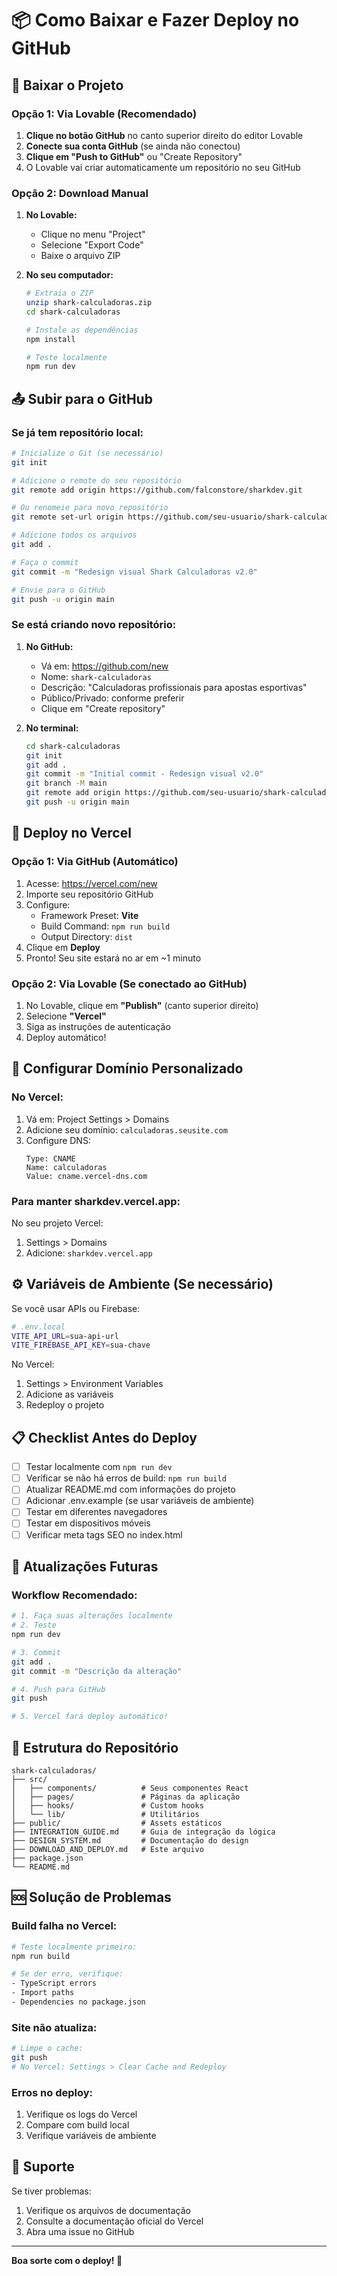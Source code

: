 # 📦 Como Baixar e Fazer Deploy no GitHub

## 🔽 Baixar o Projeto

### Opção 1: Via Lovable (Recomendado)

1. **Clique no botão GitHub** no canto superior direito do editor Lovable
2. **Conecte sua conta GitHub** (se ainda não conectou)
3. **Clique em "Push to GitHub"** ou "Create Repository"
4. O Lovable vai criar automaticamente um repositório no seu GitHub

### Opção 2: Download Manual

1. **No Lovable:**
   - Clique no menu "Project"
   - Selecione "Export Code"
   - Baixe o arquivo ZIP

2. **No seu computador:**
   ```bash
   # Extraia o ZIP
   unzip shark-calculadoras.zip
   cd shark-calculadoras
   
   # Instale as dependências
   npm install
   
   # Teste localmente
   npm run dev
   ```

## 📤 Subir para o GitHub

### Se já tem repositório local:

```bash
# Inicialize o Git (se necessário)
git init

# Adicione o remote do seu repositório
git remote add origin https://github.com/falconstore/sharkdev.git

# Ou renomeie para novo repositório
git remote set-url origin https://github.com/seu-usuario/shark-calculadoras.git

# Adicione todos os arquivos
git add .

# Faça o commit
git commit -m "Redesign visual Shark Calculadoras v2.0"

# Envie para o GitHub
git push -u origin main
```

### Se está criando novo repositório:

1. **No GitHub:**
   - Vá em: https://github.com/new
   - Nome: `shark-calculadoras`
   - Descrição: "Calculadoras profissionais para apostas esportivas"
   - Público/Privado: conforme preferir
   - Clique em "Create repository"

2. **No terminal:**
   ```bash
   cd shark-calculadoras
   git init
   git add .
   git commit -m "Initial commit - Redesign visual v2.0"
   git branch -M main
   git remote add origin https://github.com/seu-usuario/shark-calculadoras.git
   git push -u origin main
   ```

## 🚀 Deploy no Vercel

### Opção 1: Via GitHub (Automático)

1. Acesse: https://vercel.com/new
2. Importe seu repositório GitHub
3. Configure:
   - Framework Preset: **Vite**
   - Build Command: `npm run build`
   - Output Directory: `dist`
4. Clique em **Deploy**
5. Pronto! Seu site estará no ar em ~1 minuto

### Opção 2: Via Lovable (Se conectado ao GitHub)

1. No Lovable, clique em **"Publish"** (canto superior direito)
2. Selecione **"Vercel"**
3. Siga as instruções de autenticação
4. Deploy automático!

## 🔗 Configurar Domínio Personalizado

### No Vercel:

1. Vá em: Project Settings > Domains
2. Adicione seu domínio: `calculadoras.seusite.com`
3. Configure DNS:
   ```
   Type: CNAME
   Name: calculadoras
   Value: cname.vercel-dns.com
   ```

### Para manter sharkdev.vercel.app:

No seu projeto Vercel:
1. Settings > Domains
2. Adicione: `sharkdev.vercel.app`

## ⚙️ Variáveis de Ambiente (Se necessário)

Se você usar APIs ou Firebase:

```bash
# .env.local
VITE_API_URL=sua-api-url
VITE_FIREBASE_API_KEY=sua-chave
```

No Vercel:
1. Settings > Environment Variables
2. Adicione as variáveis
3. Redeploy o projeto

## 📋 Checklist Antes do Deploy

- [ ] Testar localmente com `npm run dev`
- [ ] Verificar se não há erros de build: `npm run build`
- [ ] Atualizar README.md com informações do projeto
- [ ] Adicionar .env.example (se usar variáveis de ambiente)
- [ ] Testar em diferentes navegadores
- [ ] Testar em dispositivos móveis
- [ ] Verificar meta tags SEO no index.html

## 🔄 Atualizações Futuras

### Workflow Recomendado:

```bash
# 1. Faça suas alterações localmente
# 2. Teste
npm run dev

# 3. Commit
git add .
git commit -m "Descrição da alteração"

# 4. Push para GitHub
git push

# 5. Vercel fará deploy automático!
```

## 📁 Estrutura do Repositório

```
shark-calculadoras/
├── src/
│   ├── components/          # Seus componentes React
│   ├── pages/               # Páginas da aplicação
│   ├── hooks/               # Custom hooks
│   └── lib/                 # Utilitários
├── public/                  # Assets estáticos
├── INTEGRATION_GUIDE.md     # Guia de integração da lógica
├── DESIGN_SYSTEM.md         # Documentação do design
├── DOWNLOAD_AND_DEPLOY.md   # Este arquivo
├── package.json
└── README.md

```

## 🆘 Solução de Problemas

### Build falha no Vercel:

```bash
# Teste localmente primeiro:
npm run build

# Se der erro, verifique:
- TypeScript errors
- Import paths
- Dependencies no package.json
```

### Site não atualiza:

```bash
# Limpe o cache:
git push
# No Vercel: Settings > Clear Cache and Redeploy
```

### Erros no deploy:

1. Verifique os logs do Vercel
2. Compare com build local
3. Verifique variáveis de ambiente

## 📧 Suporte

Se tiver problemas:
1. Verifique os arquivos de documentação
2. Consulte a documentação oficial do Vercel
3. Abra uma issue no GitHub

---

**Boa sorte com o deploy! 🚀**
